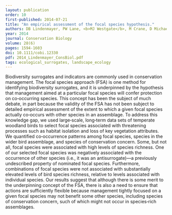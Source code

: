 ```yaml
---
layout: publication
order: 10
first-published: 2014-07-21
title: "An empirical assessment of the focal species hypothesis."
authors: DB Lindenmayer, PW Lane, <b>MJ Westgate</b>, M Crane, D Michael, S Okada & PS Barton
year: 2014
journal: Conservation Biology
volume: 28(6)
pages: 1594-1603
doi: 10.1111/cobi.12330
pdf: 2014_Lindenmayer_ConsBiol.pdf
tags: ecological_surrogates, landscape_ecology
---
```

Biodiversity surrogates and indicators are commonly used in conservation management. The focal species approach (FSA) is one method for identifying biodiversity surrogates, and it is underpinned by the hypothesis that management aimed at a particular focal species will confer protection on co‐occurring species. This concept has been the subject of much debate, in part because the validity of the FSA has not been subject to detailed empirical assessment of the extent to which a given focal species actually co‐occurs with other species in an assemblage. To address this knowledge gap, we used large‐scale, long‐term data sets of temperate woodland birds to select focal species associated with threatening processes such as habitat isolation and loss of key vegetation attributes. We quantified co‐occurrence patterns among focal species, species in the wider bird assemblage, and species of conservation concern. Some, but not all, focal species were associated with high levels of species richness. One of our selected focal species was negatively associated with the occurrence of other species (i.e., it was an antisurrogate)—a previously undescribed property of nominated focal species. Furthermore, combinations of focal species were not associated with substantially elevated levels of bird species richness, relative to levels associated with individual species. Our results suggest that although there is some merit to the underpinning concept of the FSA, there is also a need to ensure that actions are sufficiently flexible because management tightly focused on a given focal species may not benefit some other species, including species of conservation concern, such of which might not occur in species‐rich assemblages.